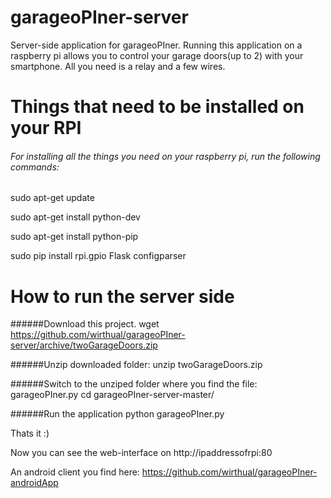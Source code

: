 garageoPIner-server
===================

Server-side application for garageoPIner. Running this application on a raspberry pi allows you to control your garage doors(up to 2) with your smartphone. All you need is a relay and a few wires.


Things that need to be installed on your RPI
=============================================
###### For installing all the things you need on your raspberry pi, run the following commands:

sudo apt-get update

sudo apt-get install python-dev

sudo apt-get install python-pip

sudo pip install rpi.gpio Flask configparser

How to run the server side
=============================================
######Download this project.
wget https://github.com/wirthual/garageoPIner-server/archive/twoGarageDoors.zip

######Unzip downloaded folder:
unzip twoGarageDoors.zip

######Switch to the unziped folder where you find the file: garageoPIner.py
cd garageoPIner-server-master/

######Run the application
python garageoPIner.py

Thats it :)

Now you can see the web-interface on http://ipaddressofrpi:80

An android client you find here: https://github.com/wirthual/garageoPIner-androidApp
